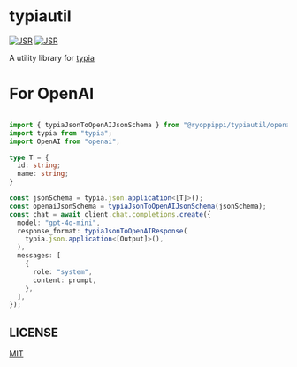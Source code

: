 # typiautil

[![JSR](https://jsr.io/badges/@ryoppippi/typiautil)](https://jsr.io/@ryoppippi/typiautil)
[![JSR](https://jsr.io/badges/@ryoppippi/typiautil)](https://jsr.io/@ryoppippi/typiautil)

A utility library for [typia](https://typia.io/)

# For OpenAI

```ts

import { typiaJsonToOpenAIJsonSchema } from "@ryoppippi/typiautil/openai";
import typia from "typia";
import OpenAI from "openai";

type T = {
  id: string;
  name: string;
}

const jsonSchema = typia.json.application<[T]>();
const openaiJsonSchema = typiaJsonToOpenAIJsonSchema(jsonSchema);
const chat = await client.chat.completions.create({
  model: "gpt-4o-mini",
  response_format: typiaJsonToOpenAIResponse(
    typia.json.application<[Output]>(),
  ),
  messages: [
    {
      role: "system",
      content: prompt,
    },
  ],
});
```

## LICENSE

[MIT](./LICENSE)
